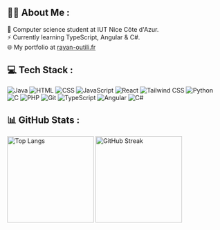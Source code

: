## 👦🏻 About Me :
🔭 Computer science student at IUT Nice Côte d'Azur.
<br>
⚡ Currently learning TypeScript, Angular & C#. 
<br>
🌐 My portfolio at [rayan-outili.fr](https://rayan-outili.fr)



## 💻 Tech Stack :

![Java](https://img.shields.io/badge/Java-%23ED8B00.svg?style=for-the-badge&logo=java&logoColor=white)
![HTML](https://img.shields.io/badge/HTML-%23E34F26.svg?style=for-the-badge&logo=html5&logoColor=white)
![CSS](https://img.shields.io/badge/CSS-%231572B6.svg?style=for-the-badge&logo=css3&logoColor=white)
![JavaScript](https://img.shields.io/badge/JavaScript-%23F7DF1E.svg?style=for-the-badge&logo=javascript&logoColor=black)
![React](https://img.shields.io/badge/React-%2320232A.svg?style=for-the-badge&logo=react&logoColor=61DAFB)
![Tailwind CSS](https://img.shields.io/badge/Tailwind_CSS-%231a202c.svg?style=for-the-badge&logo=tailwind-css&logoColor=38B2AC)
![Python](https://img.shields.io/badge/Python-%233776AB.svg?style=for-the-badge&logo=python&logoColor=white)
![C](https://img.shields.io/badge/C-%2300599C.svg?style=for-the-badge&logo=c&logoColor=white)
![PHP](https://img.shields.io/badge/PHP-%23777BB4.svg?style=for-the-badge&logo=php&logoColor=white)
![Git](https://img.shields.io/badge/Git-%23F05032.svg?style=for-the-badge&logo=git&logoColor=white)
![TypeScript](https://img.shields.io/badge/TypeScript-%23007ACC.svg?style=for-the-badge&logo=typescript&logoColor=white)
![Angular](https://img.shields.io/badge/Angular-%23DD0031.svg?style=for-the-badge&logo=angular&logoColor=white)
![C#](https://img.shields.io/badge/C%23-%23239120.svg?style=for-the-badge&logo=csharp&logoColor=white)



## 📊 GitHub Stats :
<div align="left">
  <img src="https://github-readme-stats.vercel.app/api/top-langs/?username=RayanOUTILI&theme=gotham&hide_border=false&include_all_commits=false&count_private=false&layout=compact" alt="Top Langs" style="width: auto; height: 200px;" />
  <img src="https://github-readme-streak-stats.herokuapp.com/?user=RayanOUTILI&theme=gotham&hide_border=false" alt="GitHub Streak" style="width: auto; height: 200px;" />
</div>


